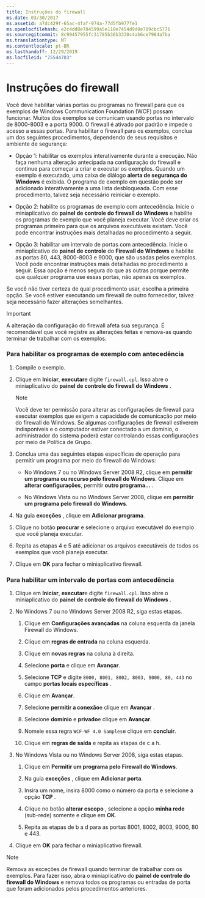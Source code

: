 ```yaml
---
title: Instruções do firewall
ms.date: 03/30/2017
ms.assetid: a7dc429f-65ac-4faf-974a-77d5fb977fe1
ms.openlocfilehash: e2c4dd8e784599a5e110e7454d9d0e709cbc5776
ms.sourcegitcommit: 8c99457955fc31785b36b3330c4ab6ce7984a7ba
ms.translationtype: MT
ms.contentlocale: pt-BR
ms.lasthandoff: 12/29/2019
ms.locfileid: "75544783"
---
```

# <a name="firewall-instructions"></a>Instruções do firewall
Você deve habilitar várias portas ou programas no firewall para que os exemplos de Windows Communication Foundation (WCF) possam funcionar. Muitos dos exemplos se comunicam usando portas no intervalo de 8000-8003 e a porta 9000. O firewall é ativado por padrão e impede o acesso a essas portas. Para habilitar o firewall para os exemplos, conclua um dos seguintes procedimentos, dependendo de seus requisitos e ambiente de segurança:  
  
- Opção 1: habilitar os exemplos interativamente durante a execução. Não faça nenhuma alteração antecipada na configuração do firewall e continue para começar a criar e executar os exemplos. Quando um exemplo é executado, uma caixa de diálogo **alerta de segurança do Windows** é exibida. O programa de exemplo em questão pode ser adicionado interativamente a uma lista desbloqueada. Com esse procedimento, talvez seja necessário reiniciar o exemplo.  
  
- Opção 2: habilite os programas de exemplo com antecedência. Inicie o miniaplicativo do **painel de controle do firewall do Windows** e habilite os programas de exemplo que você planeja executar. Você deve criar os programas primeiro para que os arquivos executáveis existam. Você pode encontrar instruções mais detalhadas no procedimento a seguir.  
  
- Opção 3: habilitar um intervalo de portas com antecedência. Inicie o miniaplicativo do **painel de controle** do **Firewall do Windows** e habilite as portas 80, 443, 8000-8003 e 9000, que são usadas pelos exemplos. Você pode encontrar instruções mais detalhadas no procedimento a seguir. Essa opção é menos segura do que as outras porque permite que qualquer programa use essas portas, não apenas os exemplos.  
  
 Se você não tiver certeza de qual procedimento usar, escolha a primeira opção. Se você estiver executando um firewall de outro fornecedor, talvez seja necessário fazer alterações semelhantes.  
  
> [!IMPORTANT]
> A alteração da configuração do firewall afeta sua segurança. É recomendável que você registre as alterações feitas e remova-as quando terminar de trabalhar com os exemplos.  
  
### <a name="to-enable-samples-programs-in-advance"></a>Para habilitar os programas de exemplo com antecedência  
  
1. Compile o exemplo.  
  
2. Clique em **Iniciar**, **executar**e digite `firewall.cpl`. Isso abre o miniaplicativo do **painel de controle do firewall do Windows** .  
  
    > [!NOTE]
    > Você deve ter permissão para alterar as configurações de firewall para executar exemplos que exigem a capacidade de comunicação por meio do firewall do Windows. Se algumas configurações de firewall estiverem indisponíveis e o computador estiver conectado a um domínio, o administrador do sistema poderá estar controlando essas configurações por meio de Política de Grupo.  
  
3. Conclua uma das seguintes etapas específicas de operação para permitir um programa por meio do firewall do Windows:  
  
    - No Windows 7 ou no Windows Server 2008 R2, clique em **permitir um programa ou recurso pelo firewall do Windows**. Clique em **alterar configurações**, permitir **outro programa...** .  
  
    - No Windows Vista ou no Windows Server 2008, clique em **permitir um programa pelo firewall do Windows**.  
  
4. Na guia **exceções** , clique em **Adicionar programa**.  
  
5. Clique no botão **procurar** e selecione o arquivo executável do exemplo que você planeja executar.  
  
6. Repita as etapas 4 e 5 até adicionar os arquivos executáveis de todos os exemplos que você planeja executar.  
  
7. Clique em **OK** para fechar o miniaplicativo firewall.  
  
### <a name="to-enable-a-port-range-in-advance"></a>Para habilitar um intervalo de portas com antecedência  
  
1. Clique em **Iniciar**, **executar**e digite `firewall.cpl`. Isso abre o miniaplicativo do **painel de controle do firewall do Windows** .  
  
2. No Windows 7 ou no Windows Server 2008 R2, siga estas etapas.  
  
    1. Clique em **Configurações avançadas** na coluna esquerda da janela Firewall do Windows.  
  
    2. Clique em **regras de entrada** na coluna esquerda.  
  
    3. Clique em **novas regras** na coluna à direita.  
  
    4. Selecione **porta** e clique em **Avançar**.  
  
    5. Selecione **TCP** e digite `8000, 8001, 8002, 8003, 9000, 80, 443` no campo **portas locais específicas** .  
  
    6. Clique em **Avançar**.  
  
    7. Selecione **permitir a conexão**e clique em **Avançar** .  
  
    8. Selecione **domínio** e **privado**e clique em **Avançar**.  
  
    9. Nomeie essa regra `WCF-WF 4.0 Samples`e clique em **concluir**.  
  
    10. Clique em **regras de saída** e repita as etapas de c a h.  
  
3. No Windows Vista ou no Windows Server 2008, siga estas etapas.  
  
    1. Clique em **Permitir um programa pelo Firewall do Windows**.  
  
    2. Na guia **exceções** , clique em **Adicionar porta**.  
  
    3. Insira um nome, insira 8000 como o número da porta e selecione a opção **TCP** .  
  
    4. Clique no botão **alterar escopo** , selecione a opção **minha rede** (sub-rede) somente e clique em **OK**.  
  
    5. Repita as etapas de b a d para as portas 8001, 8002, 8003, 9000, 80 e 443.  
  
4. Clique em **OK** para fechar o miniaplicativo firewall.  
  
> [!NOTE]
> Remova as exceções de firewall quando terminar de trabalhar com os exemplos. Para fazer isso, abra o miniaplicativo do **painel de controle do firewall do Windows** e remova todos os programas ou entradas de porta que foram adicionados pelos procedimentos anteriores.
